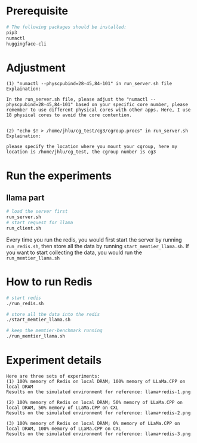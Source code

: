 # Prerequisite
```sh
# The following packages should be installed:
pip3 
numactl
huggingface-cli
```

# Adjustment
```
(1) "numactl --physcpubind=28-45,84-101" in run_server.sh file
Explaination:

In the run_server.sh file, please adjust the "numactl --physcpubind=28-45,84-101" based on your specific core number, please remember to use different physical cores with other apps. Here, I use 18 physical cores to avoid the core contention.


(2) "echo $! > /home/jhlu/cg_test/cg3/cgroup.procs" in run_server.sh 
Explaination:

please specify the location where you mount your cgroup, here my location is /home/jhlu/cg_test, the cgroup number is cg3

```


# Run the experiments
## llama part
```sh
# load the server first
run_server.sh
# start request for llama
run_client.sh
```

Every time you run the redis, you would first start the server by running `run_redis.sh`, then store all the data by running `start_memtier_llama.sh`.
If you want to start collecting the data, you would run the `run_memtier_llama.sh`
# How to run Redis
```sh
# start redis
./run_redis.sh

# store all the data into the redis
./start_memtier_llama.sh

# keep the memtier-benchmark running
./run_memtier_llama.sh
```


# Experiment details
```
Here are three sets of experiments:
(1) 100% memory of Redis on local DRAM; 100% memory of LLaMa.CPP on local DRAM
Results on the simulated environment for reference: llama+redis-1.png

(2) 100% memory of Redis on local DRAM; 50% memory of LLaMa.CPP on local DRAM, 50% memory of LLaMa.CPP on CXL
Results on the simulated environment for reference: llama+redis-2.png

(3) 100% memory of Redis on local DRAM; 0% memory of LLaMa.CPP on local DRAM, 100% memory of LLaMa.CPP on CXL
Results on the simulated environment for reference: llama+redis-3.png
```
